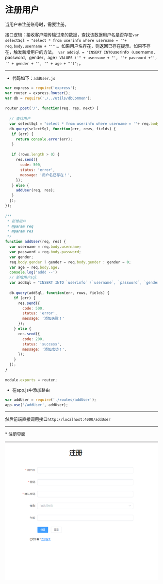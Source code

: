 # 注册用户

当用户未注册账号时，需要注册。

接口逻辑：接收客户端传输过来的数据，查找该数据用户名是否存在`var selectSql = "select * from userinfo where username = '"+ req.body.username + "'";`。如果用户名存在，则返回已存在提示。如果不存在，触发新增用户的方法，`  var addSql = "INSERT INTO `userinfo` (`username`, `password`, `gender`, `age`) VALUES ('" + username + "', '"+ password +"', '" + gender + "', '" + age + "')";`。

<hr>

* 代码如下：`addUser.js`

```js
var express = require('express');
var router = express.Router();
var db = require('./../utils/dbCommon');

router.post('/', function(req, res, next) {
  
  // 查找用户
  var selectSql = "select * from userinfo where username = '"+ req.body.username + "'";
  db.query(selectSql, function(err, rows, fields) {
   if (err) {
     return console.error(err);
   }
   
   if (rows.length > 0) {
     res.send({
       code: 500,
       status: 'error',
       message: '用户名已存在！',
     });
   } else {
     addUser(req, res);
   }
  });
});

/**
 * 新增用户
 * @param req
 * @param res
 */
function addUser(req, res) {
  var username = req.body.username;
  var password = req.body.password;
  var gender;
  req.body.gender ? gender = req.body.gender : gender = 0;
  var age = req.body.age;
  console.log('addd --')
  // 新增用户sql
  var addSql = "INSERT INTO `userinfo` (`username`, `password`, `gender`, `age`) VALUES ('" + username + "', '"+ password +"', '" + gender + "', '" + age + "')";

  db.query(addSql, function(err, rows, fields) {
    if (err) {
      res.send({
        code: 500,
        status: 'error',
        message: '添加失败！'
      });
    } else {
      res.send({
        code: 200,
        status: 'success',
        message: '添加成功！',
      });
    }
  });
}

module.exports = router;

```

* 在app.js中添加路由

```js
var addUser = require('./routes/addUser');
app.use('/addUser', addUser);
```

<hr>

然后前端直接调用接口`http://localhost:4000/addUser`

<hr>
* 注册界面

![](/assets/D@DV_7DO7673OI]05E50Q33.png)